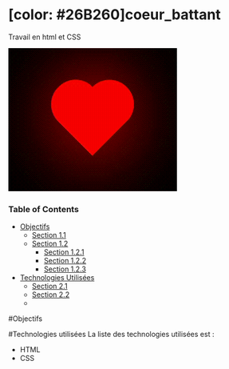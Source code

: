 # [color: #26B260]coeur_battant
Travail en html et CSS

![](coeur_css.gif)

### Table of Contents

* [Objectifs](#Objectifs)
    * [Section 1.1](#section_1_1)
    * [Section 1.2](sSection_1_2)
        * [Section 1.2.1](#section_1_2_1)
        * [Section 1.2.2](#section_1_2_2)
        * [Section 1.2.3](#section_1_2_3)
* [Technologies Utilisées](#chapter2)
    * [Section 2.1](#section_2_1)
    * [Section 2.2](#section_2_2)
    * 
 #Objectifs

#Technologies utilisées
La liste des technologies utilisées est :
- HTML
- CSS
